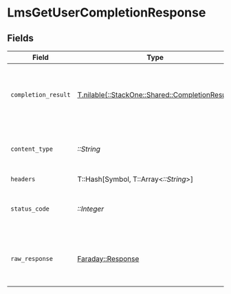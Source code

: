 # LmsGetUserCompletionResponse


## Fields

| Field                                                                                      | Type                                                                                       | Required                                                                                   | Description                                                                                |
| ------------------------------------------------------------------------------------------ | ------------------------------------------------------------------------------------------ | ------------------------------------------------------------------------------------------ | ------------------------------------------------------------------------------------------ |
| `completion_result`                                                                        | [T.nilable(::StackOne::Shared::CompletionResult)](../../models/shared/completionresult.md) | :heavy_minus_sign:                                                                         | The completion with the given identifier was retrieved.                                    |
| `content_type`                                                                             | *::String*                                                                                 | :heavy_check_mark:                                                                         | HTTP response content type for this operation                                              |
| `headers`                                                                                  | T::Hash[Symbol, T::Array<*::String*>]                                                      | :heavy_check_mark:                                                                         | N/A                                                                                        |
| `status_code`                                                                              | *::Integer*                                                                                | :heavy_check_mark:                                                                         | HTTP response status code for this operation                                               |
| `raw_response`                                                                             | [Faraday::Response](https://www.rubydoc.info/gems/faraday/Faraday/Response)                | :heavy_check_mark:                                                                         | Raw HTTP response; suitable for custom response parsing                                    |
